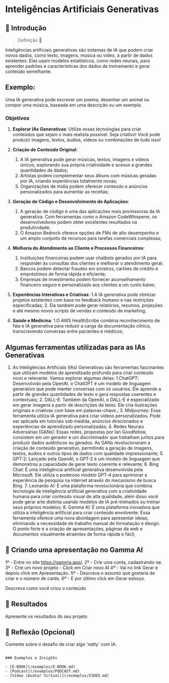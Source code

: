 # Inteligências Artificiais Generativas

## 🚀 Introdução

>Definição 👀

Inteligências artificiais generativas são sistemas de IA que podem criar novos dados, como texto, imagens, música ou vídeo, a partir de dados existentes. Elas usam modelos estatísticos, como redes neurais, para aprender padrões e características dos dados de treinamento e gerar conteúdo semelhante.

## Exemplo:
Uma IA generativa pode escrever um poema, desenhar um animal ou compor uma música, baseada em uma descrição ou um exemplo.

### Objetivos

1. **Explorar IAs Generativas**: Utilize essas tecnologias para criar conteúdos que sejam o mais realista possível. Seja criativo! Você pode produzir imagens, textos, áudios, vídeos ou combinações de tudo isso!
1. **Criação de Conteúdo Original**:
    1. A IA generativa pode gerar músicas, textos, imagens e vídeos únicos, explorando sua própria criatividade e acesso a grandes quantidades de dados;
    2. Artistas podem complementar seus álbuns com músicas geradas por IA, criando experiências totalmente novas;
    3. Organizações de mídia podem oferecer conteúdo e anúncios personalizados para aumentar as receitas;
       
2. **Geração de Código e Desenvolvimento de Aplicações**:
    1. A geração de código é uma das aplicações mais promissoras da IA generativa. Com ferramentas como o Amazon CodeWhisperer, os desenvolvedores podem obter excelentes resultados na produtividade;
    2. O Amazon Bedrock oferece opções de FMs de alto desempenho e um amplo conjunto de recursos para tarefas comerciais complexas;
    
3. **Melhoria do Atendimento ao Cliente e Processos Financeiros**:
    1. Instituições financeiras podem usar chatbots gerados por IA para responder às consultas dos clientes e melhorar o atendimento geral;
    2. Bancos podem detectar fraudes em sinistros, cartões de crédito e empréstimos de forma rápida e eficiente;
    3. Empresas de investimento podem fornecer aconselhamento financeiro seguro e personalizado aos clientes a um custo baixo;

4. **Experiências Interativas e Criativas**:
    1.A IA generativa pode otimizar projetos existentes com base no feedback humano e nas restrições especificadas;
    2. Ela também pode gerar relatórios, resumos, projeções e até mesmo novos scripts de vendas e conteúdo de marketing;

5. **Saúde e Medicina**:
    1.O AWS HealthScribe combina reconhecimento de fala e IA generativa para reduzir a carga da documentação clínica, transcrevendo conversas entre pacientes e médicos;     
    
## Algumas ferramentas utilizadas para as IAs Generativas
1. As Inteligências Artificiais (IAs) Generativas são ferramentas fascinantes que utilizam modelos de aprendizado profundo para criar conteúdo novo e relevante. Vamos explorar algumas delas:
    1.ChatGPT: Desenvolvido pela OpenAI, o ChatGPT é um modelo de linguagem generativo que pode manter conversas com os usuários. Ele aprende a partir de grandes quantidades de texto e gera respostas coerentes e contextuais;
    2. DALL-E: Também da OpenAI, o DALL-E é especializado em gerar imagens a partir de descrições de texto. Ele cria ilustrações originais e criativas com base em palavras-chave.;
    3. Midjourney: Essa ferramenta utiliza IA generativa para criar vídeos personalizados. Pode ser aplicada em tutoriais sob medida, anúncios direcionados e experiências de aprendizado personalizadas;
    4. Redes Neurais Adversárias (GANs): Essas redes, propostas por Ian Goodfellow, consistem em um gerador e um discriminador que trabalham juntos para produzir dados autênticos ou gerados. As GANs revolucionaram a criação de conteúdo generativo, permitindo a geração de imagens, textos, áudios e outros tipos de dados com qualidade impressionante;
    5. GPT-2: Lançado pela OpenAI, o GPT-2 é um modelo de linguagem que demonstrou a capacidade de gerar texto coerente e relevante;
    6. Bing Chat: É uma inteligência artificial generativa desenvolvida pela Microsoft. Ele utiliza o poderoso modelo GPT-4 para aprimorar a experiência de pesquisa na internet através do mecanismo de busca Bing.
    7. Leonardo AI: É uma plataforma revolucionária que combina tecnologia de inteligência artificial generativa com a criatividade humana para criar conteúdo visual de alta qualidade, além disso você pode gerar arte distinta usando modelos de IA pré-treinados ou treinar seus próprios modelos;
    8.  Gamma AI: É uma plataforma inovadora que utiliza a inteligência artificial para criar conteúdo envolvente. Essa ferramenta oferece uma nova abordagem para apresentar ideias, eliminando a necessidade de trabalho manual de formatação e design. O ponto forte é a criação de apresentações, páginas da web e documentos visualmente atraentes de forma rápida e fácil;
       

## 🧐 Criando uma apresentação no Gamma AI
1º - Entre no site https://gamma.app/.
2º - Crie uma conta, cadastrando-se.
3º - Crie um novo projeto - Click em Criar novo AI
4º - Vai no link Gerar e depois click em Apresentação.
5º - Descreva o assunto que gostaria de criar e o número de cards.
6º - E por último click em Gerar esboço.

Descreva como você criou o conteúdo

## 🚀 Resultados
Apresente os resultados do seu projeto

## 💭 Reflexão (Opcional)
Comente sobre o desafio de criar algo 'natty' com IA.
```

### Exemplos e Insigths

- [E-BOOK](/exemplos/E-BOOK.md)
- [Podcast](/exemplos/PODCAST.md)
- [Vídeo (Avatar Virtual)](/exemplos/VIDEO.md)
